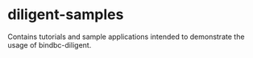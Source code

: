 # diligent-samples
Contains tutorials and sample applications intended to demonstrate the usage of bindbc-diligent.
